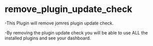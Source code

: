 # remove_plugin_update_check
-This Plugin will remove jomres plugin update check. 

-By removing the plugin update check you will be able to use ALL the installed plugins and see your dashboard.
